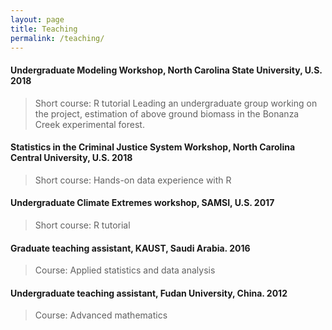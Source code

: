 ```yaml
---
layout: page
title: Teaching
permalink: /teaching/
---
```


#### Undergraduate Modeling Workshop, North Carolina State University, U.S. 2018
>Short course: R tutorial
>Leading an undergraduate group working on the project, estimation of
above ground biomass in the Bonanza Creek experimental forest.

#### Statistics in the Criminal Justice System Workshop, North Carolina Central University, U.S. 2018
>Short course: Hands-on data experience with R 

#### Undergraduate Climate Extremes workshop, SAMSI, U.S. 2017
>Short course: R tutorial

#### Graduate teaching assistant, KAUST, Saudi Arabia. 2016
>Course: Applied statistics and data analysis 

#### Undergraduate teaching assistant, Fudan University, China. 2012
>Course: Advanced mathematics